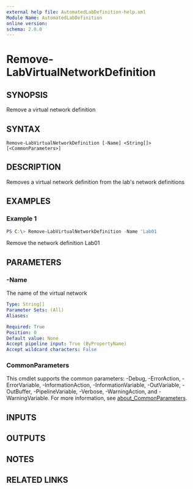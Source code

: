 ```yaml
---
external help file: AutomatedLabDefinition-help.xml
Module Name: AutomatedLabDefinition
online version:
schema: 2.0.0
---
```


# Remove-LabVirtualNetworkDefinition

## SYNOPSIS
Remove a virtual network definition

## SYNTAX

```
Remove-LabVirtualNetworkDefinition [-Name] <String[]> [<CommonParameters>]
```

## DESCRIPTION
Removes a virtual network definition from the lab's network definitions

## EXAMPLES

### Example 1
```powershell
PS C:\> Remove-LabVirtualNetworkDefinition -Name 'Lab01
```

Remove the network definition Lab01

## PARAMETERS

### -Name
The name of the virtual network

```yaml
Type: String[]
Parameter Sets: (All)
Aliases:

Required: True
Position: 0
Default value: None
Accept pipeline input: True (ByPropertyName)
Accept wildcard characters: False
```

### CommonParameters
This cmdlet supports the common parameters: -Debug, -ErrorAction, -ErrorVariable, -InformationAction, -InformationVariable, -OutVariable, -OutBuffer, -PipelineVariable, -Verbose, -WarningAction, and -WarningVariable. For more information, see [about_CommonParameters](http://go.microsoft.com/fwlink/?LinkID=113216).

## INPUTS

## OUTPUTS

## NOTES

## RELATED LINKS
